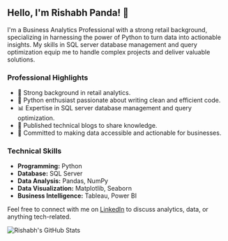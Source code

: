 ## Hello, I'm Rishabh Panda! 🐼

I'm a Business Analytics Professional with a strong retail background, specializing in harnessing the power of Python to turn data into actionable insights. My skills in SQL server database management and query optimization equip me to handle complex projects and deliver valuable solutions.

### Professional Highlights

- 💼 Strong background in retail analytics.
- 🐍 Python enthusiast passionate about writing clean and efficient code.
- 📊 Expertise in SQL server database management and query optimization.
- 📝 Published technical blogs to share knowledge.
- 🚀 Committed to making data accessible and actionable for businesses.

### Technical Skills

- **Programming:** Python
- **Database:** SQL Server
- **Data Analysis:** Pandas, NumPy
- **Data Visualization:** Matplotlib, Seaborn
- **Business Intelligence:** Tableau, Power BI

Feel free to connect with me on [LinkedIn](https://www.linkedin.com/in/rishabhpanda) to discuss analytics, data, or anything tech-related.

![Rishabh's GitHub Stats](https://github-readme-stats.vercel.app/api?username=rishabh-panda&theme=onedark&show_icons=true&count_private=true)
